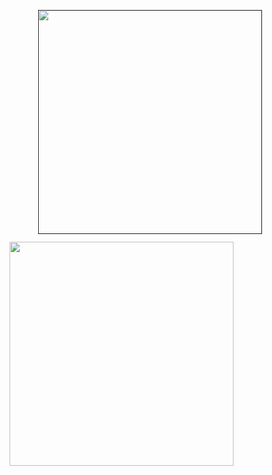 <p align="center"><a href="" target="_blank"><img src="/Images/20210601_122816.gif" width="400"></a></p>
<img src="Images/properties/property1.jpg" width="400">